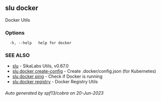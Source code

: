 ## slu docker

Docker Utils

### Options

```
  -h, --help   help for docker
```

### SEE ALSO

* [slu](slu.md)	 - SikaLabs Utils, v0.67.0
* [slu docker create-config](slu_docker_create-config.md)	 - Create .docker/config.json (for Kubernetes)
* [slu docker ping](slu_docker_ping.md)	 - Check if Docker is running
* [slu docker registry](slu_docker_registry.md)	 - Docker Registry Utils

###### Auto generated by spf13/cobra on 20-Jun-2023

